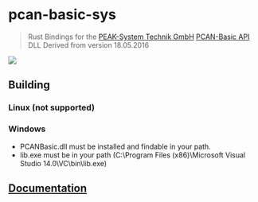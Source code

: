 # pcan-basic-sys
> Rust Bindings for the [PEAK-System Technik GmbH] [PCAN-Basic API] DLL
> Derived from version 18.05.2016

![](https://img.shields.io/crates/v/pcan-basic-bindings.svg)

## Building

### Linux (not supported)
### Windows

- PCANBasic.dll must be installed and findable in your path.
- lib.exe must be in your path (C:\\Program Files (x86)\\Microsoft Visual Studio 14.0\\VC\\bin\\lib.exe)

## [Documentation]

[Documentation]: https://docs.rs/pcan-basic-bindings
[PEAK-System Technik GmbH]: http://www.peak-system.com
[PCAN-Basic API]: http://www.peak-system.com/fileadmin/media/files/pcan-basic.zip
